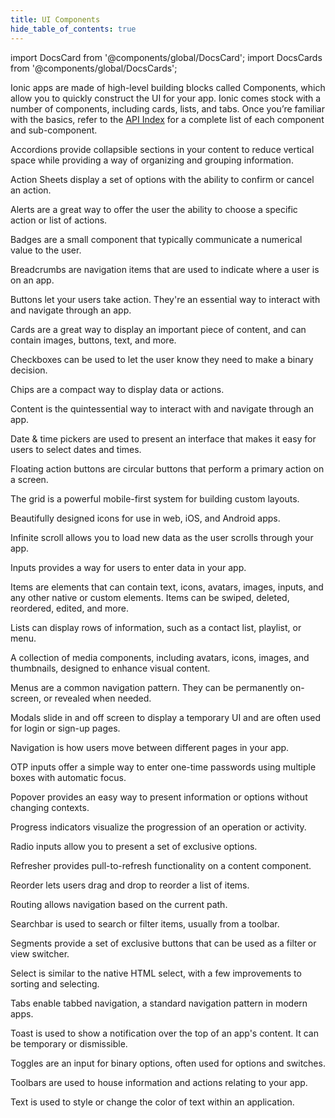 ```yaml
---
title: UI Components
hide_table_of_contents: true
---
```


import DocsCard from '@components/global/DocsCard';
import DocsCards from '@components/global/DocsCards';

<head>
  <title>UI Components | User Interface Application Building Components</title>
  <meta
    name="description"
    content="Ionic Framework comes stock with a number of high-level UI components, including cards, lists, and tabs to quickly and easily build your app's user interface."
  />
  <style>{`
    :root {
      --doc-item-container-width: 60rem;
    }
  `}</style>
</head>

Ionic apps are made of high-level building blocks called Components, which allow you to quickly construct the UI for your app. Ionic comes stock with a number of components, including cards, lists, and tabs. Once you’re familiar with the basics, refer to the [API Index](api.md) for a complete list of each component and sub-component.

<intro-end />

<DocsCards>
<DocsCard header="Accordion" href="api/accordion" img="/icons/feature-component-accordion-icon.png">
  <p>Accordions provide collapsible sections in your content to reduce vertical space while providing a way of organizing and grouping information.</p>
</DocsCard>

<DocsCard header="Action Sheet" href="api/action-sheet" icon="/icons/component-action-sheet-icon.png">
  <p>Action Sheets display a set of options with the ability to confirm or cancel an action.</p>
</DocsCard>

<DocsCard header="Alert" href="api/alert" icon="/icons/component-alert-icon.png">
  <p>Alerts are a great way to offer the user the ability to choose a specific action or list of actions.</p>
</DocsCard>

<DocsCard header="Badge" href="api/badge" icon="/icons/component-badge-icon.png">
  <p>Badges are a small component that typically communicate a numerical value to the user.</p>
</DocsCard>

<DocsCard header="Breadcrumbs" href="api/breadcrumbs" icon="/icons/component-breadcrumbs-icon.png">
  <p>Breadcrumbs are navigation items that are used to indicate where a user is on an app.</p>
</DocsCard>

<DocsCard header="Button" href="api/button" icon="/icons/component-button-icon.png">
  <p>Buttons let your users take action. They're an essential way to interact with and navigate through an app.</p>
</DocsCard>

<DocsCard header="Card" href="api/card" icon="/icons/component-card-icon.png">
  <!-- prettier-ignore -->
  <p>Cards are a great way to display an important piece of content, and can contain images, buttons, text, and more.</p>
</DocsCard>

<DocsCard header="Checkbox" href="api/checkbox" icon="/icons/component-checkbox-icon.png">
  <p>Checkboxes can be used to let the user know they need to make a binary decision.</p>
</DocsCard>

<DocsCard header="Chip" href="api/chip" icon="/icons/component-chip-icon.png">
  <p>Chips are a compact way to display data or actions.</p>
</DocsCard>

<DocsCard header="Content" href="api/content" icon="/icons/component-content-icon.png">
  <p>Content is the quintessential way to interact with and navigate through an app.</p>
</DocsCard>

<DocsCard header="Date & Time Pickers" href="api/datetime" img="/icons/feature-component-datetime-icon.png">
  <p>Date & time pickers are used to present an interface that makes it easy for users to select dates and times.</p>
</DocsCard>

<DocsCard header="Floating Action Button" href="api/fab" icon="/icons/component-fab-icon.png">
  <p>Floating action buttons are circular buttons that perform a primary action on a screen.</p>
</DocsCard>

<DocsCard header="Grid" href="api/grid" icon="/icons/component-grid-icon.png">
  <p>The grid is a powerful mobile-first system for building custom layouts.</p>
</DocsCard>

<DocsCard header="Icons" href="api/icon" icon="/icons/component-icons-icon.png">
  <p>Beautifully designed icons for use in web, iOS, and Android apps.</p>
</DocsCard>

<DocsCard header="Infinite Scroll" href="api/infinite-scroll" icon="/icons/component-infinitescroll-icon.png">
  <p>Infinite scroll allows you to load new data as the user scrolls through your app.</p>
</DocsCard>

<DocsCard header="Input" href="api/input" icon="/icons/component-input-icon.png">
  <p>Inputs provides a way for users to enter data in your app.</p>
</DocsCard>

<DocsCard header="Item" href="api/item" img="/icons/feature-component-item-icon.png">
  <p>
    Items are elements that can contain text, icons, avatars, images, inputs, and any other native or custom elements.
    Items can be swiped, deleted, reordered, edited, and more.
  </p>
</DocsCard>

<DocsCard header="List" href="api/list" icon="/icons/component-lists-icon.png">
  <p>Lists can display rows of information, such as a contact list, playlist, or menu.</p>
</DocsCard>

<DocsCard header="Media" href="api/avatar" icon="/icons/component-media-icon.png">
  <p>
    A collection of media components, including avatars, icons, images, and thumbnails, designed to enhance visual
    content.
  </p>
</DocsCard>

<DocsCard header="Menu" href="api/menu" icon="/icons/component-menu-icon.png">
  <p>Menus are a common navigation pattern. They can be permanently on-screen, or revealed when needed.</p>
</DocsCard>

<DocsCard header="Modal" href="api/modal" icon="/icons/component-modal-icon.png">
  <p>Modals slide in and off screen to display a temporary UI and are often used for login or sign-up pages.</p>
</DocsCard>

<DocsCard header="Navigation" href="api/nav" icon="/icons/component-navigation-icon.png">
  <p>Navigation is how users move between different pages in your app.</p>
</DocsCard>

<DocsCard header="OTP Input" href="api/input-otp" icon="/icons/component-input-otp-icon.png">
  <p>OTP inputs offer a simple way to enter one-time passwords using multiple boxes with automatic focus.</p>
</DocsCard>

<DocsCard header="Popover" href="api/popover" icon="/icons/component-popover-icon.png">
  <p>Popover provides an easy way to present information or options without changing contexts.</p>
</DocsCard>

<DocsCard header="Progress Indicators" href="api/progress-bar" icon="/icons/component-progress-icon.png">
  <p>Progress indicators visualize the progression of an operation or activity.</p>
</DocsCard>

<DocsCard header="Radio" href="api/radio" icon="/icons/component-radio-icon.png">
  <p>Radio inputs allow you to present a set of exclusive options.</p>
</DocsCard>

<DocsCard header="Refresher" href="api/refresher" img="/icons/feature-component-refresher-icon.png">
  <p>Refresher provides pull-to-refresh functionality on a content component.</p>
</DocsCard>

<DocsCard header="Reorder" href="api/reorder" icon="/icons/component-reorder-icon.png">
  <p>Reorder lets users drag and drop to reorder a list of items.</p>
</DocsCard>

<DocsCard header="Routing" href="api/router" icon="/icons/component-routing-icon.png">
  <p>Routing allows navigation based on the current path.</p>
</DocsCard>

<DocsCard header="Searchbar" href="api/searchbar" icon="/icons/component-searchbar-icon.png">
  <p>Searchbar is used to search or filter items, usually from a toolbar.</p>
</DocsCard>

<DocsCard header="Segment" href="api/segment" icon="/icons/component-segment-icon.png">
  <p>Segments provide a set of exclusive buttons that can be used as a filter or view switcher.</p>
</DocsCard>

<DocsCard header="Select" href="api/select" icon="/icons/component-select-icon.png">
  <p>Select is similar to the native HTML select, with a few improvements to sorting and selecting.</p>
</DocsCard>

<DocsCard header="Tabs" href="api/tabs" img="/icons/feature-component-tabs-icon.png">
  <p>Tabs enable tabbed navigation, a standard navigation pattern in modern apps.</p>
</DocsCard>

<DocsCard header="Toast" href="api/toast" icon="/icons/component-toast-icon.png">
  <p>Toast is used to show a notification over the top of an app's content. It can be temporary or dismissible.</p>
</DocsCard>

<DocsCard header="Toggle" href="api/toggle" icon="/icons/component-toggle-icon.png">
  <p>Toggles are an input for binary options, often used for options and switches.</p>
</DocsCard>

<DocsCard header="Toolbar" href="api/toolbar" icon="/icons/component-toolbar-icon.png">
  <p>Toolbars are used to house information and actions relating to your app.</p>
</DocsCard>

<DocsCard header="Typography" href="api/text" icon="/icons/component-typography-icon.png">
  <p>Text is used to style or change the color of text within an application.</p>
</DocsCard>
</DocsCards>

